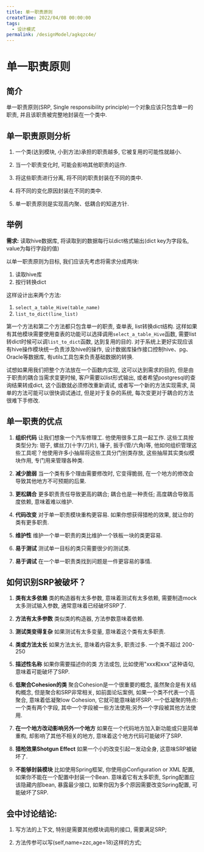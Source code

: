 ```yaml
---
title: 单一职责原则
createTime: 2022/04/08 00:00:00
tags:
  - 设计模式
permalink: /designModel/agkqzc4e/
---
```


# 单一职责原则
## 简介

单一职责原则(SRP, Single responsibility principle)一个对象应该只包含单一的职责, 并且该职责被完整地封装在一个类中. 

## 单一职责原则分析

1. 一个类(达到模块, 小到方法)承担的职责越多, 它被复用的可能性就越小. 

2. 当一个职责变化时, 可能会影响其他职责的运作. 

3. 将这些职责进行分离, 将不同的职责封装在不同的类中. 

4. 将不同的变化原因封装在不同的类中. 

5. 单一职责原则是实现高内聚、低耦合的知道方针. 



## 举例

**需求:** 读取hive数据库, 将读取到的数据每行以dict格式输出(dict key为字段名, value为每行字段的值)

以单一职责原则为目标, 我们应该先考虑将需求分成两块: 
1. 读取hive库
2. 按行转换dict

这样设计出来两个方法: 
1. `select_a_table_Hive(table_name)`
2. `list_to_dict(line_list)`

第一个方法和第二个方法都只包含单一的职责, 查单表, list转换dict结构. 这样如果有其他模块需要使用查表的功能可以选择调用`select_a_table_Hive`函数, 需要list转dict时候可以调`list_to_dict`函数, 达到复用的目的. 对于系统上更好实现应该有hive操作模块统一负责涉及hive的操作, 设计数据库操作接口控制hive、pg、Oracle等数据库, 有utils工具包来负责基础数据的转换. 

试想如果用我们把整个方法放在一个函数内实现, 这可以达到需求的目的, 但是由于职责的耦合当需求变更时候, 客户需要以list形式输出, 或者希望postgresql的查询结果转成dict, 这个函数就必须修改重新调试, 或者写一个新的方法实现需求, 简单的方法可能可以很快调试通过, 但是对于复杂的系统, 每次变更对于耦合的方法很难下手修改. 


## 单一职责的优点

1. **组织代码** 
   让我们想象一个汽车修理工.  他使用很多工具​​一起工作. 这些工具按类型分为: 钳子, 螺丝刀(十字/刀片), 锤子, 扳手(管/六角)等, 他如何组织管理这些工具呢？他使用许多小抽屉将这些工具分门别类存放, 这些抽屉其实类似模块作用, 专门用来管理各种类. 

2. **减少脆弱** 
   当一个类有多个理由需要修改时, 它变得脆弱, 在一个地方的修改会导致其他地方不可预期的后果. 

3. **更松耦合** 
   更多职责责任导致更高的耦合; 耦合也是一种责任; 高度耦合导致高度依赖, 意味着难以维护. 

4. **代码改变** 
   对于单一职责模块重构更容易.  如果你想获得猎枪的效果, 就让你的类有更多职责. 

5. **维护性** 
   维护一个单一职责的类比维护一个铁板一块的类更容易. 

6. **易于测试** 
   测试单一目标的类只需要很少的测试类. 

7. **易于调试** 
   在一个单一职责类找到问题是一件更容易的事情. 


## 如何识别SRP被破坏？

1. **类有太多依赖** 
   类的构造器有太多参数, 意味着测试有太多依赖, 需要制造mock太多测试输入参数, 通常意味着已经破坏SRP了. 

2. **方法有太多参数** 
   类似类的构造器, 方法参数意味着依赖. 

3. **测试类变得复杂** 
   如果测试有太多变量, 意味着这个类有太多职责. 

4. **类或方法太长** 
   如果方法太长, 意味着内容太多, 职责过多.  一个类不超过 200-250

5. **描述性名称** 
   如果你需要描述你的类 方法或包, 比如使用"xxx和xxx"这种语句, 意味着可能破坏了SRP.

6. **低聚合Cohesion的类** 
   聚合Cohesion是一个很重要的概念, 虽然聚合是有关结构概念, 但是聚合和SRP非常相关, 如前面论坛案例, 如果一个类不代表一个高聚合, 意味着低凝聚low Cohesion, 它就可能意味破坏SRP. 一个低凝聚的特点:  一个类有两个字段, 其中一个字段被一些方法使用;另外一个字段被其他方法使用. 

7. **在一个地方改动影响另外一个地方** 
   如果在一个代码地方加入新功能或只是简单重构, 却影响了其他不相关的地方, 意味着这个地方代码可能破坏了SRP.

8. **猎枪效果Shotgun Effect** 
   如果一个小的改变引起一发动全身, 这意味SRP被破坏了. 

9.  **不能够封装模块** 
    比如使用Spring框架, 你使用@Configuration or XML 配置, 如果你不能在一个配置中封装一个Bean. 意味着它有太多职责, Spring配置应该隐藏内部bean, 暴露最少接口, 如果你因为多个原因需要改变Spring配置, 可能破坏了SRP.




## 会中讨论结论: 

1. 写方法的上下文, 特别是需要其他模块调用的接口, 需要满足SRP;

2. 方法传参可以写(self,name=zzc,age=18)这样的方式;


